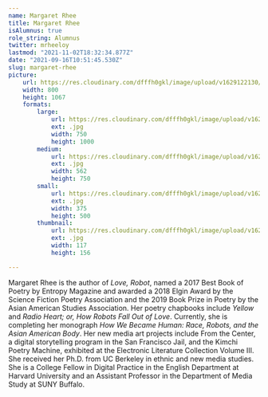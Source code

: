 ```yaml
---
name: Margaret Rhee
title: Margaret Rhee
isAlumnus: true
role_string: Alumnus
twitter: mrheeloy
lastmod: "2021-11-02T18:32:34.877Z"
date: "2021-09-16T10:51:45.530Z"
slug: margaret-rhee
picture:
    url: https://res.cloudinary.com/dfffh0gkl/image/upload/v1629122130/margaret_7feaa382e4.jpg
    width: 800
    height: 1067
    formats:
        large:
            url: https://res.cloudinary.com/dfffh0gkl/image/upload/v1629122131/large_margaret_7feaa382e4.jpg
            ext: .jpg
            width: 750
            height: 1000
        medium:
            url: https://res.cloudinary.com/dfffh0gkl/image/upload/v1629122131/medium_margaret_7feaa382e4.jpg
            ext: .jpg
            width: 562
            height: 750
        small:
            url: https://res.cloudinary.com/dfffh0gkl/image/upload/v1629122131/small_margaret_7feaa382e4.jpg
            ext: .jpg
            width: 375
            height: 500
        thumbnail:
            url: https://res.cloudinary.com/dfffh0gkl/image/upload/v1629122130/thumbnail_margaret_7feaa382e4.jpg
            ext: .jpg
            width: 117
            height: 156

---
```

Margaret Rhee is the author of *Love, Robot*, named a 2017 Best Book of Poetry by Entropy Magazine and awarded a 2018 Elgin Award by the Science Fiction Poetry Association and the 2019 Book Prize in Poetry by the Asian American Studies Association. Her poetry chapbooks include *Yellow* and *Radio Heart; or, How Robots Fall Out of Love*. Currently, she is completing her monograph *How We Became Human: Race, Robots, and the Asian American Body*. Her new media art projects include From the Center, a digital storytelling program in the San Francisco Jail, and the Kimchi Poetry Machine, exhibited at the Electronic Literature Collection Volume III. She received her Ph.D. from UC Berkeley in ethnic and new media studies. She is a College Fellow in Digital Practice in the English Department at Harvard University and an Assistant Professor in the Department of Media Study at SUNY Buffalo.